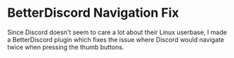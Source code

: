 # BetterDiscord Navigation Fix

Since Discord doesn't seem to care a lot about their Linux userbase, I made a BetterDiscord plugin which fixes the issue where Discord would navigate twice when pressing the thumb buttons.
